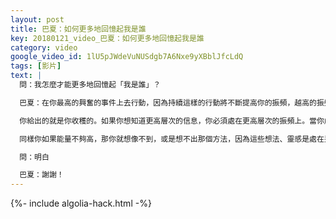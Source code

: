 ```yaml
---
layout: post
title: 巴夏：如何更多地回憶起我是誰
key: 20180121_video_巴夏：如何更多地回憶起我是誰
category: video
google_video_id: 1lU5pJWdeVuNUSdgb7A6Nxe9yXBblJfcLdQ
tags: [影片]
text: |
  問：我怎麼才能更多地回憶起「我是誰」？

  巴夏：在你最高的興奮的事件上去行動，因為持續這樣的行動將不斷提高你的振頻，越高的振頻將給你帶來越多的、與你相關的信息。這就是物理實相的本質，明白嗎？

  你給出的就是你收穫的。如果你想知道更高層次的信息，你必須處在更高層次的振頻上。當你處在更高的振頻上，那這個高振頻所代表或與之相關的能量就會以信息的方式，在它該來的時候、或是需要的時候來臨。

  同樣你如果能量不夠高，那你就想像不到，或是想不出那個方法，因為這些想法、靈感是處在另外一個振頻上。所以，保持在你想體驗的層次上的振頻上（很多大師說：假裝），那你想體驗的、與之相關的一切，會在完美時刻來臨。如果你想要的沒來，那說明你不需要它。明白嗎？

  問：明白

  巴夏：謝謝！
---
```


{%- include algolia-hack.html -%}
